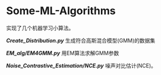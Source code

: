 # Some-ML-Algorithms
实现了几个机器学习小算法。

***Create_Distribution.py***
生成符合高斯混合模型(GMM)的数据集  

***EM_alg/EM4GMM.py***
用EM算法求解GMM参数  

***Noise_Contrastive_Estimation/NCE.py***
噪声对比估计(NCE)。
